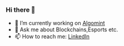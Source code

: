   ###  Hi there 👋
 

- 🔭 I’m currently working on [Algomint](https://www.algomint.io/)
- 💬 Ask me about Blockchains,Esports etc.
- 📫 How to reach me: [LinkedIn](https://www.linkedin.com/in/arkhaminferno/)


